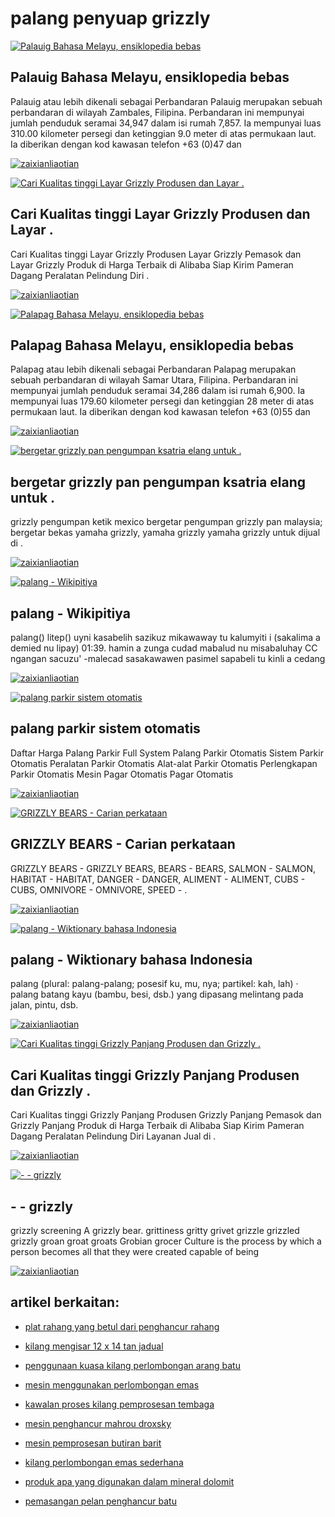 # palang penyuap grizzly
<a href="https://mnn.zoosnet.net/LR/Chatpre.aspx?id=MNN94995150&p=https://topgrinding.com/" target="_blank">![Palauig Bahasa Melayu, ensiklopedia bebas](https://github.com/technlg/images/blob/main/41.jpg)</a>
## Palauig Bahasa Melayu, ensiklopedia bebas
Palauig atau lebih dikenali sebagai Perbandaran Palauig merupakan sebuah perbandaran di wilayah Zambales, Filipina. Perbandaran ini mempunyai jumlah penduduk seramai 34,947 dalam isi rumah 7,857. Ia mempunyai luas 310.00 kilometer persegi dan ketinggian 9.0 meter di atas permukaan laut. Ia diberikan dengan kod kawasan telefon +63 (0)47 dan 
<a href="https://mnn.zoosnet.net/LR/Chatpre.aspx?id=MNN94995150&p=https://topgrinding.com/" target="_blank"><img src="https://github.com/technlg/images/raw/main/chat11.jpg" alt="zaixianliaotian"/></a><a href="//whatsapp.shibangsoft.com/WhatsApp.php" ><img src="https://github.com/technlg/images/raw/main/chat11.png" alt=""></a>
<a href="https://mnn.zoosnet.net/LR/Chatpre.aspx?id=MNN94995150&p=https://topgrinding.com/" target="_blank">![Cari Kualitas tinggi Layar Grizzly Produsen dan Layar .](https://github.com/technlg/images/blob/main/41.jpg)</a>
## Cari Kualitas tinggi Layar Grizzly Produsen dan Layar .
Cari Kualitas tinggi Layar Grizzly Produsen Layar Grizzly Pemasok dan Layar Grizzly Produk di Harga Terbaik di Alibaba Siap Kirim Pameran Dagang Peralatan Pelindung Diri .
<a href="https://mnn.zoosnet.net/LR/Chatpre.aspx?id=MNN94995150&p=https://topgrinding.com/" target="_blank"><img src="https://github.com/technlg/images/raw/main/chat11.jpg" alt="zaixianliaotian"/></a><a href="//whatsapp.shibangsoft.com/WhatsApp.php" ><img src="https://github.com/technlg/images/raw/main/chat11.png" alt=""></a>
<a href="https://mnn.zoosnet.net/LR/Chatpre.aspx?id=MNN94995150&p=https://topgrinding.com/" target="_blank">![Palapag Bahasa Melayu, ensiklopedia bebas](https://github.com/technlg/images/blob/main/7.jpg)</a>
## Palapag Bahasa Melayu, ensiklopedia bebas
Palapag atau lebih dikenali sebagai Perbandaran Palapag merupakan sebuah perbandaran di wilayah Samar Utara, Filipina. Perbandaran ini mempunyai jumlah penduduk seramai 34,286 dalam isi rumah 6,900. Ia mempunyai luas 179.60 kilometer persegi dan ketinggian 28 meter di atas permukaan laut. Ia diberikan dengan kod kawasan telefon +63 (0)55 dan 
<a href="https://mnn.zoosnet.net/LR/Chatpre.aspx?id=MNN94995150&p=https://topgrinding.com/" target="_blank"><img src="https://github.com/technlg/images/raw/main/chat11.jpg" alt="zaixianliaotian"/></a><a href="//whatsapp.shibangsoft.com/WhatsApp.php" ><img src="https://github.com/technlg/images/raw/main/chat11.png" alt=""></a>
<a href="https://mnn.zoosnet.net/LR/Chatpre.aspx?id=MNN94995150&p=https://topgrinding.com/" target="_blank">![bergetar grizzly pan pengumpan ksatria elang untuk .](https://github.com/technlg/images/blob/main/19.jpg)</a>
## bergetar grizzly pan pengumpan ksatria elang untuk .
grizzly pengumpan ketik mexico bergetar pengumpan grizzly pan malaysia; bergetar bekas yamaha grizzly, yamaha grizzly yamaha grizzly untuk dijual di .
<a href="https://mnn.zoosnet.net/LR/Chatpre.aspx?id=MNN94995150&p=https://topgrinding.com/" target="_blank"><img src="https://github.com/technlg/images/raw/main/chat11.jpg" alt="zaixianliaotian"/></a><a href="//whatsapp.shibangsoft.com/WhatsApp.php" ><img src="https://github.com/technlg/images/raw/main/chat11.png" alt=""></a>
<a href="https://mnn.zoosnet.net/LR/Chatpre.aspx?id=MNN94995150&p=https://topgrinding.com/" target="_blank">![palang - Wikipitiya](https://github.com/technlg/images/blob/main/29.jpg)</a>
## palang - Wikipitiya
palang() litep() uyni kasabelih sazikuz mikawaway tu kalumyiti i (sakalima a demied nu lipay) 01:39. hamin a zunga cudad mabalud nu misabaluhay CC ngangan sacuzu' -malecad sasakawawen pasimel sapabeli tu kinli a cedang 
<a href="https://mnn.zoosnet.net/LR/Chatpre.aspx?id=MNN94995150&p=https://topgrinding.com/" target="_blank"><img src="https://github.com/technlg/images/raw/main/chat11.jpg" alt="zaixianliaotian"/></a><a href="//whatsapp.shibangsoft.com/WhatsApp.php" ><img src="https://github.com/technlg/images/raw/main/chat11.png" alt=""></a>
<a href="https://mnn.zoosnet.net/LR/Chatpre.aspx?id=MNN94995150&p=https://topgrinding.com/" target="_blank">![palang parkir sistem otomatis](https://github.com/technlg/images/blob/main/34.jpg)</a>
## palang parkir sistem otomatis
Daftar Harga Palang Parkir Full System Palang Parkir Otomatis Sistem Parkir Otomatis Peralatan Parkir Otomatis Alat-alat Parkir Otomatis Perlengkapan Parkir Otomatis Mesin Pagar Otomatis Pagar Otomatis
<a href="https://mnn.zoosnet.net/LR/Chatpre.aspx?id=MNN94995150&p=https://topgrinding.com/" target="_blank"><img src="https://github.com/technlg/images/raw/main/chat11.jpg" alt="zaixianliaotian"/></a><a href="//whatsapp.shibangsoft.com/WhatsApp.php" ><img src="https://github.com/technlg/images/raw/main/chat11.png" alt=""></a>
<a href="https://mnn.zoosnet.net/LR/Chatpre.aspx?id=MNN94995150&p=https://topgrinding.com/" target="_blank">![GRIZZLY BEARS - Carian perkataan](https://github.com/technlg/images/blob/main/48.jpg)</a>
## GRIZZLY BEARS - Carian perkataan
GRIZZLY BEARS - GRIZZLY BEARS, BEARS - BEARS, SALMON - SALMON, HABITAT - HABITAT, DANGER - DANGER, ALIMENT - ALIMENT, CUBS - CUBS, OMNIVORE - OMNIVORE, SPEED - .
<a href="https://mnn.zoosnet.net/LR/Chatpre.aspx?id=MNN94995150&p=https://topgrinding.com/" target="_blank"><img src="https://github.com/technlg/images/raw/main/chat11.jpg" alt="zaixianliaotian"/></a><a href="//whatsapp.shibangsoft.com/WhatsApp.php" ><img src="https://github.com/technlg/images/raw/main/chat11.png" alt=""></a>
<a href="https://mnn.zoosnet.net/LR/Chatpre.aspx?id=MNN94995150&p=https://topgrinding.com/" target="_blank">![palang - Wiktionary bahasa Indonesia](https://github.com/technlg/images/blob/main/63.jpg)</a>
## palang - Wiktionary bahasa Indonesia
palang (plural: palang-palang; posesif ku, mu, nya; partikel: kah, lah) · palang batang kayu (bambu, besi, dsb.) yang dipasang melintang pada jalan, pintu, dsb.
<a href="https://mnn.zoosnet.net/LR/Chatpre.aspx?id=MNN94995150&p=https://topgrinding.com/" target="_blank"><img src="https://github.com/technlg/images/raw/main/chat11.jpg" alt="zaixianliaotian"/></a><a href="//whatsapp.shibangsoft.com/WhatsApp.php" ><img src="https://github.com/technlg/images/raw/main/chat11.png" alt=""></a>
<a href="https://mnn.zoosnet.net/LR/Chatpre.aspx?id=MNN94995150&p=https://topgrinding.com/" target="_blank">![Cari Kualitas tinggi Grizzly Panjang Produsen dan Grizzly .](https://github.com/technlg/images/blob/main/11.jpg)</a>
## Cari Kualitas tinggi Grizzly Panjang Produsen dan Grizzly .
Cari Kualitas tinggi Grizzly Panjang Produsen Grizzly Panjang Pemasok dan Grizzly Panjang Produk di Harga Terbaik di Alibaba Siap Kirim Pameran Dagang Peralatan Pelindung Diri Layanan Jual di .
<a href="https://mnn.zoosnet.net/LR/Chatpre.aspx?id=MNN94995150&p=https://topgrinding.com/" target="_blank"><img src="https://github.com/technlg/images/raw/main/chat11.jpg" alt="zaixianliaotian"/></a><a href="//whatsapp.shibangsoft.com/WhatsApp.php" ><img src="https://github.com/technlg/images/raw/main/chat11.png" alt=""></a>
<a href="https://mnn.zoosnet.net/LR/Chatpre.aspx?id=MNN94995150&p=https://topgrinding.com/" target="_blank">![ - - grizzly](https://github.com/technlg/images/blob/main/11.jpg)</a>
##  - - grizzly
grizzly screening A grizzly bear.  grittiness gritty grivet grizzle grizzled grizzly groan groat groats Grobian grocer Culture is the process by which a person becomes all that they were created capable of being 
<a href="https://mnn.zoosnet.net/LR/Chatpre.aspx?id=MNN94995150&p=https://topgrinding.com/" target="_blank"><img src="https://github.com/technlg/images/raw/main/chat11.jpg" alt="zaixianliaotian"/></a><a href="//whatsapp.shibangsoft.com/WhatsApp.php" ><img src="https://github.com/technlg/images/raw/main/chat11.png" alt=""></a>
## artikel berkaitan:
* [plat rahang yang betul dari penghancur rahang](plat%20rahang%20yang%20betul%20dari%20penghancur%20rahang.md)
* [kilang mengisar 12 x 14 tan jadual](kilang%20mengisar%2012%20x%2014%20tan%20jadual.md)
* [penggunaan kuasa kilang perlombongan arang batu](penggunaan%20kuasa%20kilang%20perlombongan%20arang%20batu.md)
* [mesin menggunakan perlombongan emas](mesin%20menggunakan%20perlombongan%20emas.md)
* [kawalan proses kilang pemprosesan tembaga](kawalan%20proses%20kilang%20pemprosesan%20tembaga.md)
* [mesin penghancur mahrou droxsky](mesin%20penghancur%20mahrou%20droxsky.md)
* [mesin pemprosesan butiran barit](mesin%20pemprosesan%20butiran%20barit.md)
* [kilang perlombongan emas sederhana](kilang%20perlombongan%20emas%20sederhana.md)
* [produk apa yang digunakan dalam mineral dolomit](produk%20apa%20yang%20digunakan%20dalam%20mineral%20dolomit.md)
* [pemasangan pelan penghancur batu](pemasangan%20pelan%20penghancur%20batu.md)
